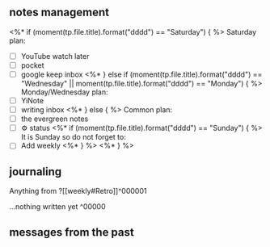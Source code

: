 ## notes management
<%* if (moment(tp.file.title).format("dddd") == "Saturday") { %>
Saturday plan:
 - [ ] YouTube watch later
 - [ ] pocket
 - [ ] google keep inbox
<%* } else if (moment(tp.file.title).format("dddd") == "Wednesday" || 
moment(tp.file.title).format("dddd") == "Monday") { %>
Monday/Wednesday plan:
 - [ ] YiNote
 - [ ] writing inbox
<%* } else { %>
Common plan:
- [ ] the evergreen notes 
- [ ] ⚙️ status
<%* if (moment(tp.file.title).format("dddd") == "Sunday") { %>
It is Sunday so do not forget to:
- [ ] Add weekly 
<%* } %>
<%* } %>

## journaling 

Anything from ?[[weekly#Retro]]^000001


...nothing written yet
^00000


## messages from the past

